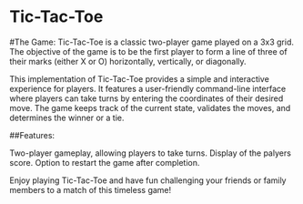 # Tic-Tac-Toe
#The Game: 
Tic-Tac-Toe is a classic two-player game played on a 3x3 grid. The objective of the game is to be the first player to form a line of three of their marks (either X or O) horizontally, vertically, or diagonally.

This implementation of Tic-Tac-Toe provides a simple and interactive experience for players. It features a user-friendly command-line interface where players can take turns by entering the coordinates of their desired move. The game keeps track of the current state, validates the moves, and determines the winner or a tie.

##Features:

Two-player gameplay, allowing players to take turns.
Display of the palyers score.
Option to restart the game after completion.

Enjoy playing Tic-Tac-Toe and have fun challenging your friends or family members to a match of this timeless game!

